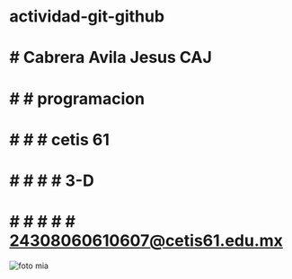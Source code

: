 # actividad-git-github
# # Cabrera Avila Jesus CAJ
# # # programacion 
# # # # cetis 61
# # # # # 3-D
# # # # # # 24308060610607@cetis61.edu.mx
![foto mia](https://github.com/user-attachments/assets/dc9ea249-d29c-4351-a935-c04f420de4f2)

